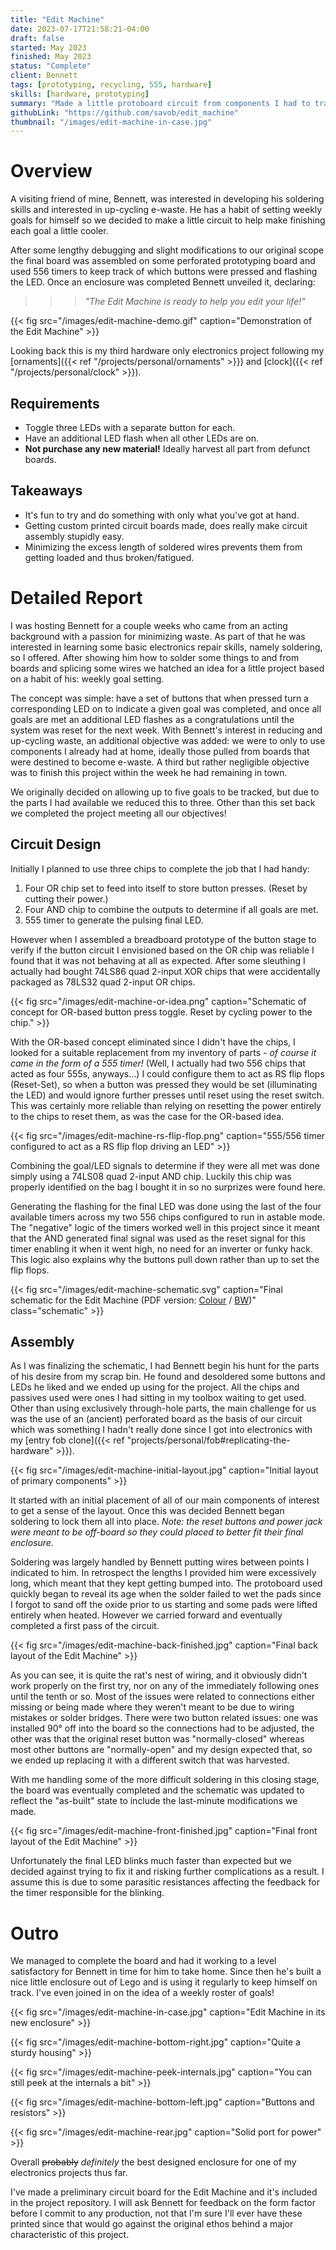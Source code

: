 ```yaml
---
title: "Edit Machine"
date: 2023-07-17T21:58:21-04:00
draft: false
started: May 2023
finished: May 2023
status: "Complete"
client: Bennett
tags: [prototyping, recycling, 555, hardware]
skills: [hardware, prototyping]
summary: "Made a little protoboard circuit from components I had to track one's goal completion."
githubLink: "https://github.com/savob/edit_machine"
thumbnail: "/images/edit-machine-in-case.jpg"
---
```


# Overview

A visiting friend of mine, Bennett, was interested in developing his soldering skills and interested in up-cycling e-waste. He has a habit of setting weekly goals for himself so we decided to make a little circuit to help make finishing each goal a little cooler.

After some lengthy debugging and slight modifications to our original scope the final board was assembled on some perforated prototyping board and used 556 timers to keep track of which buttons were pressed and flashing the LED. Once an enclosure was completed Bennett unveiled it, declaring:

>>> *"The Edit Machine is ready to help you edit your life!"*

{{< fig src="/images/edit-machine-demo.gif" caption="Demonstration of the Edit Machine" >}}

Looking back this is my third hardware only electronics project following my [ornaments]({{< ref "/projects/personal/ornaments" >}}) and [clock]({{< ref "/projects/personal/clock" >}}).

## Requirements

- Toggle three LEDs with a separate button for each.
- Have an additional LED flash when all other LEDs are on.
- **Not purchase any new material!** Ideally harvest all part from defunct boards.

## Takeaways

- It's fun to try and do something with only what you've got at hand.
- Getting custom printed circuit boards made, does really make circuit assembly stupidly easy.
- Minimizing the excess length of soldered wires prevents them from getting loaded and thus broken/fatigued.

# Detailed Report

I was hosting Bennett for a couple weeks who came from an acting background with a passion for minimizing waste. As part of that he was interested in learning some basic electronics repair skills, namely soldering, so I offered. After showing him how to solder some things to and from boards and splicing some wires we hatched an idea for a little project based on a habit of his: weekly goal setting.

The concept was simple: have a set of buttons that when pressed turn a corresponding LED on to indicate a given goal was completed, and once all goals are met an additional LED flashes as a congratulations until the system was reset for the next week. With Bennett's interest in reducing and up-cycling waste, an additional objective was added: we were to only to use components I already had at home, ideally those pulled from boards that were destined to become e-waste. A third but rather negligible objective was to finish this project within the week he had remaining in town.

We originally decided on allowing up to five goals to be tracked, but due to the parts I had available we reduced this to three. Other than this set back we completed the project meeting all our objectives!

## Circuit Design

Initially I planned to use three chips to complete the job that I had handy:

1. Four OR chip set to feed into itself to store button presses. (Reset by cutting their power.)
2. Four AND chip to combine the outputs to determine if all goals are met.
3. 555 timer to generate the pulsing final LED.

However when I assembled a breadboard prototype of the button stage to verify if the button circuit I envisioned based on the OR chip was reliable I found that it was not behaving at all as expected. After some sleuthing I actually had bought 74LS86 quad 2-input XOR chips that were accidentally packaged as 78LS32 quad 2-input OR chips.

{{< fig src="/images/edit-machine-or-idea.png" caption="Schematic of concept for OR-based button press toggle. Reset by cycling power to the chip." >}}

With the OR-based concept eliminated since I didn't have the chips, I looked for a suitable replacement from my inventory of parts - *of course it came in the form of a 555 timer!* (Well, I actually had two 556 chips that acted as four 555s, anyways...) I could configure them to act as RS flip flops (Reset-Set), so when a button was pressed they would be set (illuminating the LED) and would ignore further presses until reset using the reset switch. This was certainly more reliable than relying on resetting the power entirely to the chips to reset them, as was the case for the OR-based idea.

{{< fig src="/images/edit-machine-rs-flip-flop.png" caption="555/556 timer configured to act as a RS flip flop driving an LED" >}}

Combining the goal/LED signals to determine if they were all met was done simply using a 74LS08 quad 2-input AND chip. Luckily this chip was properly identified on the bag I bought it in so no surprizes were found here.

Generating the flashing for the final LED was done using the last of the four available timers across my two 556 chips configured to run in astable mode. The "negative" logic of the timers worked well in this project since it meant that the AND generated final signal was used as the reset signal for this timer enabling it when it went high, no need for an inverter or funky hack. This logic also explains why the buttons pull down rather than up to set the flip flops.

{{< fig src="/images/edit-machine-schematic.svg" caption="Final schematic for the Edit Machine (PDF version: [Colour](/pdf/edit_machine.pdf) / [BW](/pdf/edit_machine_BW.pdf))" class="schematic" >}}

## Assembly

As I was finalizing the schematic, I had Bennett begin his hunt for the parts of his desire from my scrap bin. He found and desoldered some buttons and LEDs he liked and we ended up using for the project. All the chips and passives used were ones I had sitting in my toolbox waiting to get used. Other than using exclusively through-hole parts, the main challenge for us was the use of an (ancient) perforated board as the basis of our circuit which was something I hadn't really done since I got into electronics with my [entry fob clone]({{< ref "projects/personal/fob#replicating-the-hardware" >}}). 

{{< fig src="/images/edit-machine-initial-layout.jpg" caption="Initial layout of primary components" >}}

It started with an initial placement of all of our main components of interest to get a sense of the layout. Once this was decided Bennett began soldering to lock them all into place. *Note: the reset buttons and power jack were meant to be off-board so they could placed to better fit their final enclosure.*

Soldering was largely handled by Bennett putting wires between points I indicated to him. In retrospect the lengths I provided him were excessively long, which meant that they kept getting bumped into. The protoboard used quickly began to reveal its age when the solder failed to wet the pads since I forgot to sand off the oxide prior to us starting and some pads were lifted entirely when heated. However we carried forward and eventually completed a first pass of the circuit.

{{< fig src="/images/edit-machine-back-finished.jpg" caption="Final back layout of the Edit Machine" >}}

As you can see, it is quite the rat's nest of wiring, and it obviously didn't work properly on the first try, nor on any of the immediately following ones until the tenth or so. Most of the issues were related to connections either missing or being made where they weren't meant to be due to wiring mistakes or solder bridges. There were two button related issues: one was installed 90° off into the board so the connections had to be adjusted, the other was that the original reset button was "normally-closed" whereas most other buttons are "normally-open" and my design expected that, so we ended up replacing it with a different switch that was harvested.

With me handling some of the more difficult soldering in this closing stage, the board was eventually completed and the schematic was updated to reflect the "as-built" state to include the last-minute modifications we made.

{{< fig src="/images/edit-machine-front-finished.jpg" caption="Final front layout of the Edit Machine" >}}

Unfortunately the final LED blinks much faster than expected but we decided against trying to fix it and risking further complications as a result. I assume this is due to some parasitic resistances affecting the feedback for the timer responsible for the blinking.

# Outro

We managed to complete the board and had it working to a level satisfactory for Bennett in time for him to take home. Since then he's built a nice little enclosure out of Lego and is using it regularly to keep himself on track. I've even joined in on the idea of a weekly roster of goals!

{{< fig src="/images/edit-machine-in-case.jpg" caption="Edit Machine in its new enclosure" >}}

{{< fig src="/images/edit-machine-bottom-right.jpg" caption="Quite a sturdy housing" >}}

{{< fig src="/images/edit-machine-peek-internals.jpg" caption="You can still peek at the internals a bit" >}}

{{< fig src="/images/edit-machine-bottom-left.jpg" caption="Buttons and resistors" >}}

{{< fig src="/images/edit-machine-rear.jpg" caption="Solid port for power" >}}

Overall ~~probably~~ *definitely* the best designed enclosure for one of my electronics projects thus far.

I've made a preliminary circuit board for the Edit Machine and it's included in the project repository. I will ask Bennett for feedback on the form factor before I commit to any production, not that I'm sure I'll ever have these printed since that would go against the original ethos behind a major characteristic of this project.
